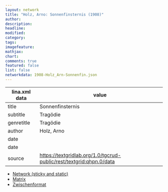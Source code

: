 ```yaml
---
layout: network
title: "Holz, Arno: Sonnenfinsternis (1908)"
author:
description:
headline:
modified:
category:
tags:
imagefeature: 
mathjax: 
chart: 
comments: true
featured: false
list: false
networkdata: 1908-Holz_Arn-Sonnenfin.json
---
```

lina.xml data  | value
------------- | -------------
title|Sonnenfinsternis
subtitle|Tragödie
genretitle|Tragödie
author|Holz, Arno
date|
date|
source|https://textgridlab.org/1.0/tgcrud-public/rest/textgrid:qhpn.0/data


* [Network (sticky and static)](/network174)
* [Matrix](/matrix174)
* [Zwischenformat](/lina174 )

